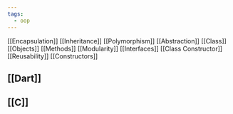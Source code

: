 ```yaml
---
tags:
  - oop
---
```

[[Encapsulation]]
[[Inheritance]]
[[Polymorphism]]
[[Abstraction]]
[[Class]]
[[Objects]]
[[Methods]]
[[Modularity]]
[[Interfaces]]
[[Class Constructor]]
[[Reusability]]
[[Constructors]]



## [[Dart]]
## [[C]]


